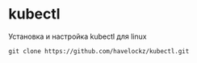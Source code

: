 # kubectl
Установка и настройка kubectl для linux
```md
git clone https://github.com/havelockz/kubectl.git
```
